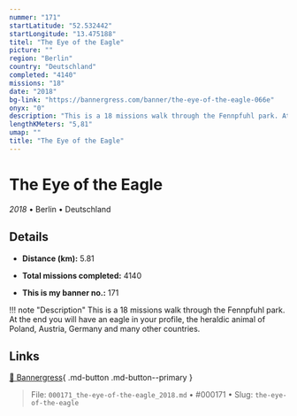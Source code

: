 ```yaml
---
nummer: "171"
startLatitude: "52.532442"
startLongitude: "13.475188"
titel: "The Eye of the Eagle"
picture: ""
region: "Berlin"
country: "Deutschland"
completed: "4140"
missions: "18"
date: "2018"
bg-link: "https://bannergress.com/banner/the-eye-of-the-eagle-066e"
onyx: "0"
description: "This is a 18 missions walk through the Fennpfuhl park. At the end you will have an eagle in your profile, the heraldic animal of Poland, Austria, Germany and many other countries."
lengthKMeters: "5,81"
umap: ""
title: "The Eye of the Eagle"
---
```

# The Eye of the Eagle

*2018* • Berlin • Deutschland



## Details
- **Distance (km):** 5.81

- **Total missions completed:** 4140
- **This is my banner no.:** 171


!!! note "Description"
    This is a 18 missions walk through the Fennpfuhl park. At the end you will have an eagle in your profile, the heraldic animal of Poland, Austria, Germany and many other countries.



## Links
[🔗 Bannergress](https://bannergress.com/banner/the-eye-of-the-eagle-066e){ .md-button .md-button--primary }



> File: `000171_the-eye-of-the-eagle_2018.md` • #000171 • Slug: `the-eye-of-the-eagle`

